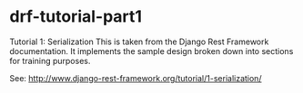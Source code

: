 # drf-tutorial-part1
Tutorial 1: Serialization
This is taken from  the Django Rest Framework documentation.  It implements the sample design broken down into sections for training purposes.

See:
http://www.django-rest-framework.org/tutorial/1-serialization/
